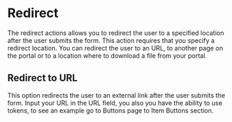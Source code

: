 # Redirect

The redirect actions allows you to redirect the user to a specified location after the user submits the form. This action requires that you specify a redirect location. You can redirect the user to an URL, to another page on the portal or to a location where to download a file from your portal.


## Redirect to URL

This option redirects the user to an external link after the user submits the form. Input your URL in the URL field, you also you have the ability to use tokens, to see an example go to Buttons page to Item Buttons section.